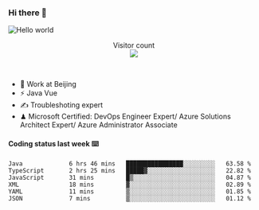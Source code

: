 ### Hi there 👋

<img src="https://raw.githubusercontent.com/sagar-viradiya/sagar-viradiya/master/resources/banner.png" alt="Hello world">
<p align="center"> 
  Visitor count<br/>
  <img src="https://profile-counter.glitch.me/youszoe/count.svg" />
</p>
<br/>

- 🍻 Work at Beijing 
- ⚡ Java Vue
- ✍️ Troubleshoting expert
- ♟  Microsoft Certified: DevOps Engineer Expert/ Azure Solutions Architect Expert/ Azure Administrator Associate

#### Coding status last week ⌨️

<!--START_SECTION:waka-->

```text
Java             6 hrs 46 mins   ████████████████░░░░░░░░░   63.58 %
TypeScript       2 hrs 25 mins   █████▓░░░░░░░░░░░░░░░░░░░   22.82 %
JavaScript       31 mins         █▒░░░░░░░░░░░░░░░░░░░░░░░   04.87 %
XML              18 mins         ▓░░░░░░░░░░░░░░░░░░░░░░░░   02.89 %
YAML             11 mins         ▒░░░░░░░░░░░░░░░░░░░░░░░░   01.85 %
JSON             7 mins          ▒░░░░░░░░░░░░░░░░░░░░░░░░   01.12 %
```

<!--END_SECTION:waka-->

<br/>
<center><img src="http://ghchart.rshah.org/409ba5/yousazoe" alt="" /></center>


